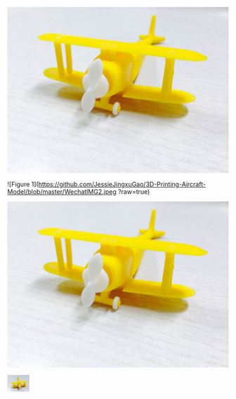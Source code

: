 <img src="https://github.com/JessieJingxuGao/3D-Printing-Aircraft-Model/blob/master/WechatIMG2.jpeg" alt="Drawing" 
/>


![Figure 1](https://github.com/JessieJingxuGao/3D-Printing-Aircraft-Model/blob/master/WechatIMG2.jpeg ?raw=true)

![Figure 2](WechatIMG2.jpeg?raw=true)


<img src="https://github.com/JessieJingxuGao/3D-Printing-Aircraft-Model/blob/master/WechatIMG1.jpeg" alt="Drawing" style="width: 50px;"/>

